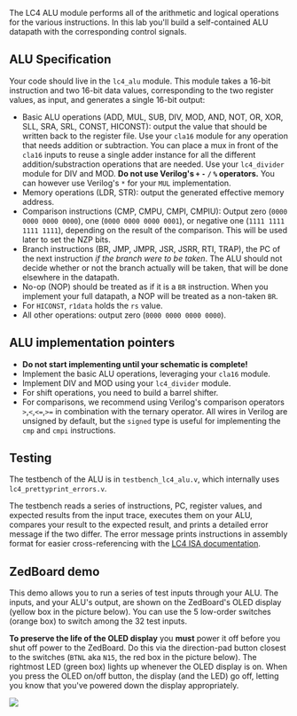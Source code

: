 The LC4 ALU module performs all of the arithmetic and logical
operations for the various instructions. In this lab you'll build a
self-contained ALU datapath with the corresponding control signals.

## ALU Specification

Your code should live in the `lc4_alu` module. This module takes a
16-bit instruction and two 16-bit data values, corresponding to the
two register values, as input, and generates a single 16-bit output:

+ Basic ALU operations (ADD, MUL, SUB, DIV, MOD, AND, NOT, OR, XOR,
SLL, SRA, SRL, CONST, HICONST): output the value that should be
written back to the register file. Use your `cla16` module for any operation that needs addition or subtraction. You can place a mux in front of the `cla16` inputs to reuse a single adder instance for all the different addition/substraction operations that are needed. Use your `lc4_divider` module for
DIV and MOD. **Do not use Verilog's `+` `-` `/` `%` operators.** You can however use Verilog's `*` for your `MUL` implementation.
+ Memory operations (LDR, STR): output the generated effective memory address.
+ Comparison instructions (CMP, CMPU, CMPI, CMPIU): Output zero (`0000 0000 0000 0000`), one (`0000 0000 0000 0001`), or negative one (`1111 1111 1111 1111`), depending on the result of the comparison. This will be used later to set the NZP bits.
+ Branch instructions (BR, JMP, JMPR, JSR, JSRR, RTI, TRAP), the PC of the next instruction *if the branch were to be taken*. The ALU should not decide whether or not the branch actually will be taken, that will be done elsewhere in the datapath.
+ No-op (NOP) should be treated as if it is a `BR` instruction. When you implement your full datapath, a NOP will be treated as a non-taken `BR`.
+ For `HICONST`, `r1data` holds the `rs` value.
+ All other operations: output zero (`0000 0000 0000 0000`).

## ALU implementation pointers

+ **Do not start implementing until your schematic is complete!**
+ Implement the basic ALU operations, leveraging your `cla16` module.
+ Implement DIV and MOD using your `lc4_divider` module.
+ For shift operations, you need to build a barrel shifter.
+ For comparisons, we recommend using Verilog's comparison operators `>`,`<`,`<=`,`>=` in combination 
  with the ternary operator. All wires in Verilog are unsigned by default, but the `signed` type is 
  useful for implementing the `cmp` and `cmpi` instructions.


## Testing

The testbench of the ALU is in `testbench_lc4_alu.v`, which internally
uses `lc4_prettyprint_errors.v`.

The testbench reads a series of instructions, PC, register values, and
expected results from the input trace, executes them on your ALU,
compares your result to the expected result, and prints a detailed
error message if the two differ. The error message prints instructions
in assembly format for easier cross-referencing with the [LC4 ISA documentation](http://cis.upenn.edu/~cis371/current/lc4.html).

## ZedBoard demo

This demo allows you to run a series of test inputs through your
ALU. The inputs, and your ALU's output, are shown on the ZedBoard's
OLED display (yellow box in the picture below). You can use the 5
low-order switches (orange box) to switch among the 32 test
inputs.

**To preserve the life of the OLED display** you **must** power it off
  before you shut off power to the ZedBoard. Do this via the
  direction-pad button closest to the switches (`BTNL` aka `N15`, the
  red box in the picture below). The rightmost LED (green box) lights
  up whenever the OLED display is on. When you press the OLED on/off
  button, the display (and the LED) go off, letting you know that
  you've powered down the display appropriately.

![](zedboard-lab2.jpeg)
